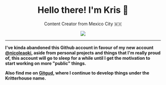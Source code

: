 <h1 align="center">Hello there! I'm Kris 🤙</h1>
<p align="center"> Content Creator from Mexico City 🇲🇽</p>
<p align='center'>
  <a href="#"><img src="https://github-readme-stats.vercel.app/api?username=CITIZENSIXTYNINE&show_icons=true&theme=dracula"></a>
</p>

---

**I've kinda abandoned this Github account in favour of my new account [@nicoleaoki](https://github.com/nicoleaoki), aside from personal projects and things that I'm really proud of, this account will go to sleep for a while until I get the motivation to start working on more "public" things.**

**Also find me on [Gitgud](https://gitgud.io/@kris), where I continue to develop things under the Kritterhouse name.**
<!-- CITIZENSIXTYNINE's Github Profile - August 12th 2022 -->
<!-- I see you like snooping through RAW Markdown files, take anything you want. Its yours now. -->